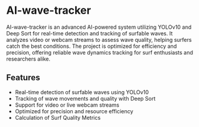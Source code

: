 # AI-wave-tracker

AI-wave-tracker is an advanced AI-powered system utilizing YOLOv10 and Deep Sort for real-time detection and tracking of surfable waves. It analyzes video or webcam streams to assess wave quality, helping surfers catch the best conditions. The project is optimized for efficiency and precision, offering reliable wave dynamics tracking for surf enthusiasts and researchers alike.

## Features

- Real-time detection of surfable waves using YOLOv10
- Tracking of wave movements and quality with Deep Sort
- Support for video or live webcam streams
- Optimized for precision and resource efficiency
- Calculation of Surf Quality Metrics

